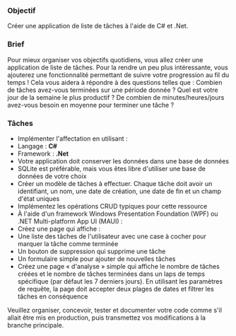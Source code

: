 ### Objectif

Créer une application de liste de tâches à l'aide de C# et .Net.

### Brief

Pour mieux organiser vos objectifs quotidiens, vous allez créer une application de liste de tâches. Pour la rendre un peu plus intéressante, vous ajouterez une fonctionnalité permettant de suivre votre progression au fil du temps ! Cela vous aidera à répondre à des questions telles que : Combien de tâches avez-vous terminées sur une période donnée ? Quel est votre jour de la semaine le plus productif ? De combien de minutes/heures/jours avez-vous besoin en moyenne pour terminer une tâche ?

### Tâches

- Implémenter l'affectation en utilisant :
- Langage : **C#**
- Framework : **.Net**
- Votre application doit conserver les données dans une base de données
- SQLite est préférable, mais vous êtes libre d'utiliser une base de données de votre choix
- Créer un modèle de tâches à effectuer. Chaque tâche doit avoir un identifiant, un nom, une date de création, une date de fin et un champ d'état uniques
- Implémentez les opérations CRUD typiques pour cette ressource
- À l'aide d'un framework Windows Presentation Foundation (WPF) ou .NET Multi-platform App UI (MAUI) :
- Créez une page qui affiche :
- Une liste des tâches de l'utilisateur avec une case à cocher pour marquer la tâche comme terminée
- Un bouton de suppression qui supprime une tâche
- Un formulaire simple pour ajouter de nouvelles tâches
- Créez une page « d'analyse » simple qui affiche le nombre de tâches créées et le nombre de tâches terminées dans un laps de temps spécifique (par défaut les 7 derniers jours). En utilisant les paramètres de requête, la page doit accepter deux plages de dates et filtrer les tâches en conséquence


Veuillez organiser, concevoir, tester et documenter votre code comme s'il allait être mis en production, puis transmettez vos modifications à la branche principale.
